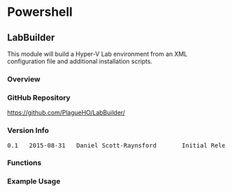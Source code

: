 Powershell
==========

## LabBuilder
This module will build a Hyper-V Lab environment from an XML configuration file and additional installation scripts.

### Overview

### GitHub Repository
https://github.com/PlagueHO/LabBuilder/

### Version Info
<pre>
0.1   2015-08-31   Daniel Scott-Raynsford       Initial Release.
</pre>

### Functions

### Example Usage
